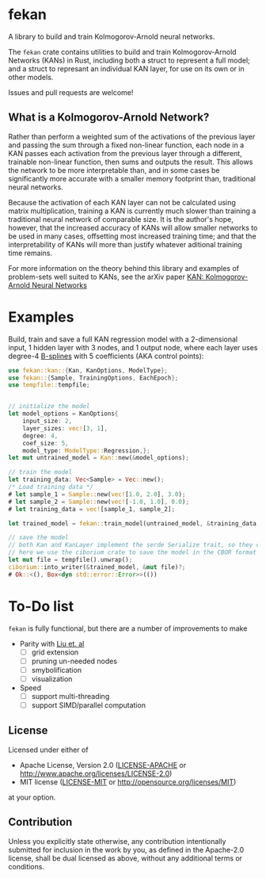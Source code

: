 # fekan
A library to build and train Kolmogorov-Arnold neural networks.

 The `fekan` crate contains utilities to build and train Kolmogorov-Arnold Networks (KANs) in Rust, including both a struct to represent a full model; and a struct to represant an individual KAN layer, for use on its own or in other models.

 Issues and pull requests are welcome!

 ## What is a Kolmogorov-Arnold Network?
 Rather than perform a weighted sum of the activations of the previous layer and passing the sum through a fixed non-linear function,
 each node in a KAN passes each activation from the previous layer through a different, trainable non-linear function, then sums and outputs the result.
 This allows the network to be more interpretable than,
 and in some cases be significantly more accurate with a smaller memory footprint than, traditional neural networks.

 Because the activation of each KAN layer can not be calculated using matrix multiplication, training a KAN is currently much slower than training a traditional neural network of comparable size.
 It is the author's hope, however, that the increased accuracy of KANs will allow smaller networks to be used in many cases, offsetting most increased training time;
 and that the interpretability of KANs will more than justify whatever aditional training time remains.

 For more information on the theory behind this library and examples of problem-sets well suited to KANs, see the arXiv paper [KAN: Kolmogorov-Arnold Neural Networks](https://arxiv.org/abs/2404.19756)

 # Examples
 Build, train and save a full KAN regression model with a 2-dimensional input, 1 hidden layer with 3 nodes, and 1 output node,
 where each layer uses degree-4 [B-splines](https://en.wikipedia.org/wiki/B-spline) with 5 coefficients (AKA control points):
 ```rust
 use fekan::kan::{Kan, KanOptions, ModelType};
 use fekan::{Sample, TrainingOptions, EachEpoch};
 use tempfile::tempfile;


 // initialize the model
 let model_options = KanOptions{
     input_size: 2,
     layer_sizes: vec![3, 1],
     degree: 4,
     coef_size: 5,
     model_type: ModelType::Regression,};
 let mut untrained_model = Kan::new(&model_options);

 // train the model
 let training_data: Vec<Sample> = Vec::new();
 /* Load training data */
 # let sample_1 = Sample::new(vec![1.0, 2.0], 3.0);
 # let sample_2 = Sample::new(vec![-1.0, 1.0], 0.0);
 # let training_data = vec![sample_1, sample_2];

 let trained_model = fekan::train_model(untrained_model, &training_data, EachEpoch::DoNotValidateModel, &fekan::EmptyObserver::new(), TrainingOptions::default())?;

 // save the model
 // both Kan and KanLayer implement the serde Serialize trait, so they can be saved to a file using any serde-compatible format
 // here we use the ciborium crate to save the model in the CBOR format
 let mut file = tempfile().unwrap();
 ciborium::into_writer(&trained_model, &mut file)?;
 # Ok::<(), Box<dyn std::error::Error>>(())
 ```

# To-Do list
`fekan` is fully functional, but there are a number of improvements to make
- Parity with [Liu et. al](https://arxiv.org/abs/2404.19756)
    - [ ] grid extension
    - [ ] pruning un-needed nodes
    - [ ] smybolification
    - [ ] visualization
- Speed
    - [ ] support multi-threading
    - [ ] support SIMD/parallel computation

## License

Licensed under either of

 * Apache License, Version 2.0
   ([LICENSE-APACHE](LICENSE-APACHE.txt) or http://www.apache.org/licenses/LICENSE-2.0)
 * MIT license
   ([LICENSE-MIT](LICENSE-MIT.txt) or http://opensource.org/licenses/MIT)

at your option.

## Contribution

Unless you explicitly state otherwise, any contribution intentionally submitted
for inclusion in the work by you, as defined in the Apache-2.0 license, shall be
dual licensed as above, without any additional terms or conditions.
